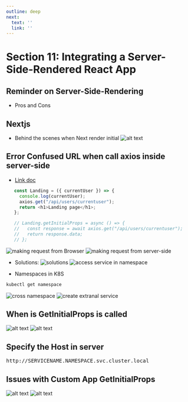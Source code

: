 ```yaml
---
outline: deep
next:
  text: ''
  link: ''
---
```


# Section 11: Integrating a Server-Side-Rendered React App

## Reminder on Server-Side-Rendering
 - Pros and Cons

## Nextjs
 - Behind the scenes when Next render initial
 ![alt text](./img/image-12.png)

## Error Confused URL when call axios inside server-side
 - [Link doc](https://app.diagrams.net/#G1HaewXCw605JcuUvepBM96KyaO5tD7Kby#%7B%22pageId%22%3A%22eBulHmyMRUKZekjZkh-w%22%7D)
 ```javascript
    const Landing = ({ currentUser }) => {
      console.log(currentUser);
      axios.get("/api/users/currentuser");
      return <h1>Landing page</h1>;
    };

    // Landing.getInitialProps = async () => {
    //   const response = await axios.get("/api/users/currentuser");
    //   return response.data;
    // };
 ```
![making request from Browser](./img/image-13.png)
![making request from server-side](./img/image-14.png)

 - Solutions:
 ![solutions](./img/image-15.png)
 ![access service in namespace](./img/image-16.png)

 - Namespaces in K8S
 ```bash
 kubectl get namespace
 ```

 ![cross namespace](./img/image-17.png)
 ![create extranal service](./img/image-18.png)

## When is GetInitialProps is called
![alt text](./img/image-19.png)
![alt text](./img/image-20.png)

## Specify the Host in server
<pre>http://SERVICENAME.NAMESPACE.svc.cluster.local</pre>

## Issues with Custom App GetInitialProps

![alt text](./img/image-23.png)
![alt text](./img/image-22.png)
